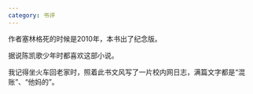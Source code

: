 ```yaml
---
category: 书评
---
```


作者塞林格死的时候是2010年，本书出了纪念版。

据说陈凯歌少年时都喜欢这部小说。

我记得坐火车回老家时，照着此书文风写了一片校内网日志，满篇文字都是“混账”、“他妈的”。